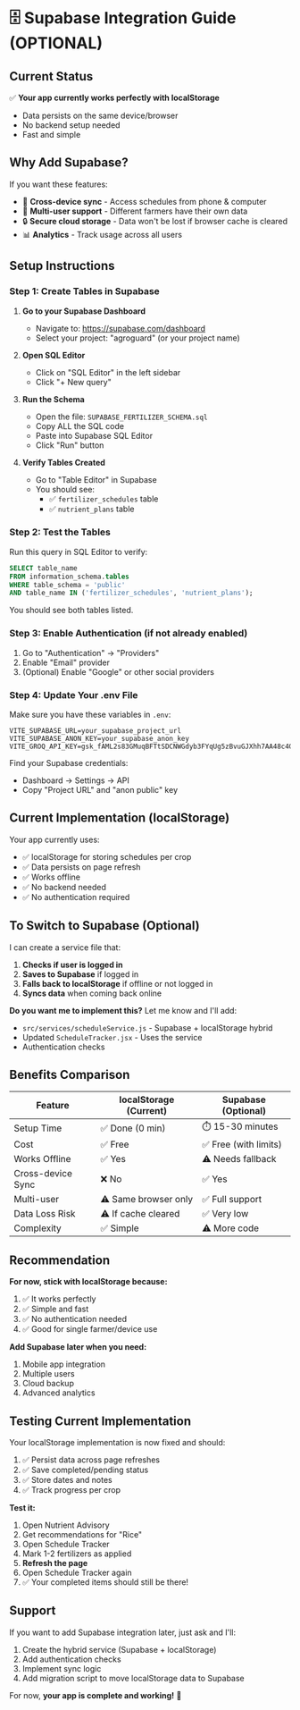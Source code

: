 # 🗄️ Supabase Integration Guide (OPTIONAL)

## Current Status
✅ **Your app currently works perfectly with localStorage**
- Data persists on the same device/browser
- No backend setup needed
- Fast and simple

## Why Add Supabase?
If you want these features:
- 📱 **Cross-device sync** - Access schedules from phone & computer
- 👥 **Multi-user support** - Different farmers have their own data
- 🔒 **Secure cloud storage** - Data won't be lost if browser cache is cleared
- 📊 **Analytics** - Track usage across all users

## Setup Instructions

### Step 1: Create Tables in Supabase

1. **Go to your Supabase Dashboard**
   - Navigate to: https://supabase.com/dashboard
   - Select your project: "agroguard" (or your project name)

2. **Open SQL Editor**
   - Click on "SQL Editor" in the left sidebar
   - Click "+ New query"

3. **Run the Schema**
   - Open the file: `SUPABASE_FERTILIZER_SCHEMA.sql`
   - Copy ALL the SQL code
   - Paste into Supabase SQL Editor
   - Click "Run" button

4. **Verify Tables Created**
   - Go to "Table Editor" in Supabase
   - You should see:
     - ✅ `fertilizer_schedules` table
     - ✅ `nutrient_plans` table

### Step 2: Test the Tables

Run this query in SQL Editor to verify:

```sql
SELECT table_name 
FROM information_schema.tables 
WHERE table_schema = 'public' 
AND table_name IN ('fertilizer_schedules', 'nutrient_plans');
```

You should see both tables listed.

### Step 3: Enable Authentication (if not already enabled)

1. Go to "Authentication" → "Providers"
2. Enable "Email" provider
3. (Optional) Enable "Google" or other social providers

### Step 4: Update Your .env File

Make sure you have these variables in `.env`:

```env
VITE_SUPABASE_URL=your_supabase_project_url
VITE_SUPABASE_ANON_KEY=your_supabase_anon_key
VITE_GROQ_API_KEY=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
```

Find your Supabase credentials:
- Dashboard → Settings → API
- Copy "Project URL" and "anon public" key

## Current Implementation (localStorage)

Your app currently uses:
- ✅ localStorage for storing schedules per crop
- ✅ Data persists on page refresh
- ✅ Works offline
- ✅ No backend needed
- ✅ No authentication required

## To Switch to Supabase (Optional)

I can create a service file that:
1. **Checks if user is logged in**
2. **Saves to Supabase** if logged in
3. **Falls back to localStorage** if offline or not logged in
4. **Syncs data** when coming back online

**Do you want me to implement this?** Let me know and I'll add:
- `src/services/scheduleService.js` - Supabase + localStorage hybrid
- Updated `ScheduleTracker.jsx` - Uses the service
- Authentication checks

## Benefits Comparison

| Feature | localStorage (Current) | Supabase (Optional) |
|---------|----------------------|---------------------|
| Setup Time | ✅ Done (0 min) | ⏱️ 15-30 minutes |
| Cost | ✅ Free | ✅ Free (with limits) |
| Works Offline | ✅ Yes | ⚠️ Needs fallback |
| Cross-device Sync | ❌ No | ✅ Yes |
| Multi-user | ⚠️ Same browser only | ✅ Full support |
| Data Loss Risk | ⚠️ If cache cleared | ✅ Very low |
| Complexity | ✅ Simple | ⚠️ More code |

## Recommendation

**For now, stick with localStorage because:**
1. ✅ It works perfectly
2. ✅ Simple and fast
3. ✅ No authentication needed
4. ✅ Good for single farmer/device use

**Add Supabase later when you need:**
1. Mobile app integration
2. Multiple users
3. Cloud backup
4. Advanced analytics

## Testing Current Implementation

Your localStorage implementation is now fixed and should:
1. ✅ Persist data across page refreshes
2. ✅ Save completed/pending status
3. ✅ Store dates and notes
4. ✅ Track progress per crop

**Test it:**
1. Open Nutrient Advisory
2. Get recommendations for "Rice"
3. Open Schedule Tracker
4. Mark 1-2 fertilizers as applied
5. **Refresh the page**
6. Open Schedule Tracker again
7. ✅ Your completed items should still be there!

## Support

If you want to add Supabase integration later, just ask and I'll:
1. Create the hybrid service (Supabase + localStorage)
2. Add authentication checks
3. Implement sync logic
4. Add migration script to move localStorage data to Supabase

For now, **your app is complete and working!** 🎉
